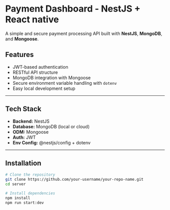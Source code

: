 # Payment Dashboard - NestJS + React native

A simple and secure payment processing API built with **NestJS**, **MongoDB**, and **Mongoose**.

## Features

- JWT-based authentication
- RESTful API structure
- MongoDB integration with Mongoose
- Secure environment variable handling with `dotenv`
- Easy local development setup

---

## Tech Stack

- **Backend:** NestJS
- **Database:** MongoDB (local or cloud)
- **ODM:** Mongoose
- **Auth:** JWT
- **Env Config:** @nestjs/config + dotenv

---

## Installation

```bash
# Clone the repository
git clone https://github.com/your-username/your-repo-name.git
cd server

# Install dependencies
npm install
npm run start:dev
